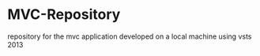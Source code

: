 MVC-Repository
==============

repository for the mvc application developed on a local machine using vsts 2013
